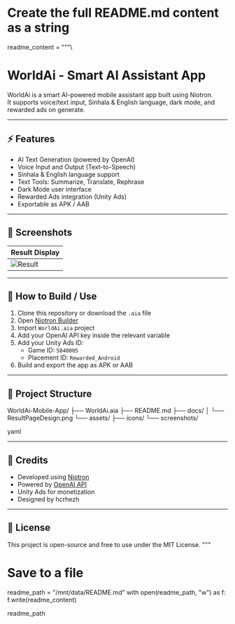 # Create the full README.md content as a string
readme_content = """\
# WorldAi - Smart AI Assistant App

WorldAi is a smart AI-powered mobile assistant app built using Niotron.  
It supports voice/text input, Sinhala & English language, dark mode, and rewarded ads on generate.

---

## ⚡ Features
- AI Text Generation (powered by OpenAI)
- Voice Input and Output (Text-to-Speech)
- Sinhala & English language support
- Text Tools: Summarize, Translate, Rephrase
- Dark Mode user interface
- Rewarded Ads integration (Unity Ads)
- Exportable as APK / AAB

---

## 📸 Screenshots

| Result Display |
|----------------|
| ![Result](docs/ResultPageDesign.png) |

---

## 🚀 How to Build / Use

1. Clone this repository or download the `.aia` file  
2. Open [Niotron Builder](https://builder.niotron.com/)  
3. Import `WorldAi.aia` project  
4. Add your OpenAI API key inside the relevant variable  
5. Add your Unity Ads ID:
   - Game ID: `5840005`
   - Placement ID: `Rewarded_Android`
6. Build and export the app as APK or AAB

---

## 📁 Project Structure

WorldAi-Mobile-App/ ├── WorldAi.aia ├── README.md ├── docs/ │ └── ResultPageDesign.png └── assets/ ├── icons/ └── screenshots/

yaml



---

## 🙏 Credits
- Developed using [Niotron](https://niotron.com)
- Powered by [OpenAI API](https://openai.com/)
- Unity Ads for monetization
- Designed by hcrhezh

---

## 📄 License
This project is open-source and free to use under the MIT License.
"""

# Save to a file
readme_path = "/mnt/data/README.md"
with open(readme_path, "w") as f:
    f.write(readme_content)

readme_path

